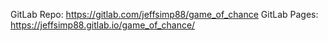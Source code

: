 GitLab Repo: https://gitlab.com/jeffsimp88/game_of_chance
GitLab Pages: https://jeffsimp88.gitlab.io/game_of_chance/